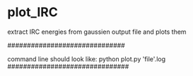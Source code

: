 # plot_IRC
extract IRC energies from gaussien output file and plots them

##############################

command line should look like: python plot.py 'file'.log
###############################
 
